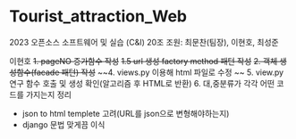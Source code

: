# Tourist_attraction_Web
2023 오픈소스 소프트웨어 및 실습 (C&amp;I) 20조
조원: 최문찬(팀장), 이현호, 최성준

이현호
~~1. pageNO 증가함수 작성~~
~~1.5 url 생성 factory method 패턴 작성~~
~~2. 객체 생성함수(facade 패턴) 작성~~ 
~~4. views.py 이용해 html 파일로 수정 ~~
5. view.py 연구 함수 호출 및 생성 확인(알고리즘 후 HTML로 반환)
6. 대,중분류가 각각 어떤 코드를 가지는지 정리
- json to html templete 고려(URL를 json으로 변형해야하는지)
- django 문법 맞게끔 이식
